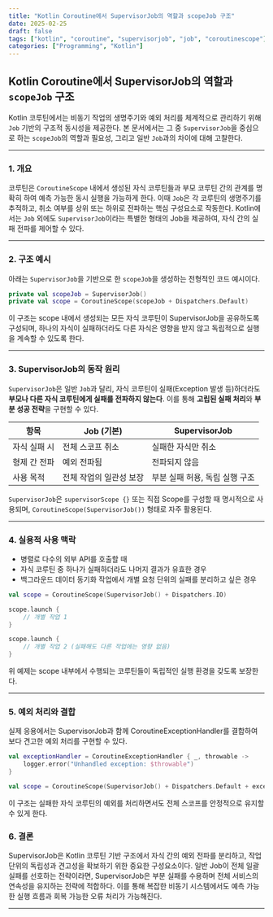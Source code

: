 ```yaml
---
title: "Kotlin Coroutine에서 SupervisorJob의 역할과 scopeJob 구조"
date: 2025-02-25
draft: false
tags: ["kotlin", "coroutine", "supervisorjob", "job", "coroutinescope"]
categories: ["Programming", "Kotlin"]
---
```


## Kotlin Coroutine에서 SupervisorJob의 역할과 `scopeJob` 구조

Kotlin 코루틴에서는 비동기 작업의 생명주기와 예외 처리를 체계적으로 관리하기 위해 `Job` 기반의 구조적 동시성을 제공한다. 본 문서에서는 그 중 `SupervisorJob`을 중심으로 하는 `scopeJob`의 역할과 필요성, 그리고 일반 `Job`과의 차이에 대해 고찰한다.

---

### 1. 개요

코루틴은 `CoroutineScope` 내에서 생성된 자식 코루틴들과 부모 코루틴 간의 관계를 명확히 하여 예측 가능한 동시 실행을 가능하게 한다. 이때 `Job`은 각 코루틴의 생명주기를 추적하고, 취소 여부를 상위 또는 하위로 전파하는 핵심 구성요소로 작동한다. Kotlin에서는 `Job` 외에도 `SupervisorJob`이라는 특별한 형태의 Job을 제공하여, 자식 간의 실패 전파를 제어할 수 있다.

---

### 2. 구조 예시

아래는 `SupervisorJob`을 기반으로 한 `scopeJob`을 생성하는 전형적인 코드 예시이다.

```kotlin
private val scopeJob = SupervisorJob()
private val scope = CoroutineScope(scopeJob + Dispatchers.Default)
```

이 구조는 scope 내에서 생성되는 모든 자식 코루틴이 SupervisorJob을 공유하도록 구성되며, 하나의 자식이 실패하더라도 다른 자식은 영향을 받지 않고 독립적으로 실행을 계속할 수 있도록 한다.

---

### 3. SupervisorJob의 동작 원리

`SupervisorJob`은 일반 `Job`과 달리, 자식 코루틴이 실패(Exception 발생 등)하더라도 **부모나 다른 자식 코루틴에게 실패를 전파하지 않는다**. 이를 통해 **고립된 실패 처리**와 **부분 성공 전략**을 구현할 수 있다.

| 항목 | Job (기본) | SupervisorJob |
|------|------------|----------------|
| 자식 실패 시 | 전체 스코프 취소 | 실패한 자식만 취소 |
| 형제 간 전파 | 예외 전파됨 | 전파되지 않음 |
| 사용 목적 | 전체 작업의 일관성 보장 | 부분 실패 허용, 독립 실행 구조 |

`SupervisorJob`은 `supervisorScope {}` 또는 직접 Scope를 구성할 때 명시적으로 사용되며, `CoroutineScope(SupervisorJob())` 형태로 자주 활용된다.

---

### 4. 실용적 사용 맥락

- 병렬로 다수의 외부 API를 호출할 때
- 자식 코루틴 중 하나가 실패하더라도 나머지 결과가 유효한 경우
- 백그라운드 데이터 동기화 작업에서 개별 요청 단위의 실패를 분리하고 싶은 경우

```kotlin
val scope = CoroutineScope(SupervisorJob() + Dispatchers.IO)

scope.launch {
    // 개별 작업 1
}

scope.launch {
    // 개별 작업 2 (실패해도 다른 작업에는 영향 없음)
}
```

위 예제는 scope 내부에서 수행되는 코루틴들이 독립적인 실행 환경을 갖도록 보장한다.

---

### 5. 예외 처리와 결합

실제 응용에서는 SupervisorJob과 함께 CoroutineExceptionHandler를 결합하여 보다 견고한 예외 처리를 구현할 수 있다.

```kotlin
val exceptionHandler = CoroutineExceptionHandler { _, throwable ->
    logger.error("Unhandled exception: $throwable")
}

val scope = CoroutineScope(SupervisorJob() + Dispatchers.Default + exceptionHandler)
```

이 구조는 실패한 자식 코루틴의 예외를 처리하면서도 전체 스코프를 안정적으로 유지할 수 있게 한다.

### 6. 결론

SupervisorJob은 Kotlin 코루틴 기반 구조에서 자식 간의 예외 전파를 분리하고, 작업 단위의 독립성과 견고성을 확보하기 위한 중요한 구성요소이다. 일반 Job이 전체 일괄 실패를 선호하는 전략이라면, SupervisorJob은 부분 실패를 수용하며 전체 서비스의 연속성을 유지하는 전략에 적합하다. 이를 통해 복잡한 비동기 시스템에서도 예측 가능한 실행 흐름과 회복 가능한 오류 처리가 가능해진다.

---


